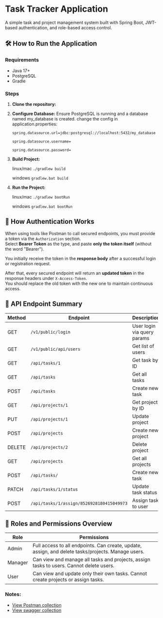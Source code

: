 # Task Tracker Application

A simple task and project management system built with Spring Boot, JWT-based authentication, and role-based access
control.

## 🛠️ How to Run the Application

### Requirements

- Java 17+
- PostgreSQL
- Gradle

### Steps

1. **Clone the repository:**
 


2. **Configure Database:**
   Ensure PostgreSQL is running and a database named my_database is created. change the config in
   application.properties:

       spring.datasource.url=jdbc:postgresql://localhost:5432/my_database

       spring.datasource.username=

       spring.datasource.password=

3. **Build Project:**

    linux/mac `./gradlew build`

    windows `gradlew.bat build`


4. **Run the Project:**

   linux/mac `./gradlew bootRun`
 
   windows `gradlew.bat bootRun`


## 🔐 How Authentication Works

When using tools like Postman to call secured endpoints, you must provide a token via the `Authorization` section.  
Select **Bearer Token** as the type, and paste **only the token itself** (without the word "Bearer").

You initially receive the token in the **response body** after a successful login or registration request.

After that, every secured endpoint will return an **updated token** in the response headers under `X-Access-Token`.  
You should replace the old token with the new one to maintain continuous access.


## 📌 API Endpoint Summary

| Method | Endpoint                                               | Description                        | Authentication |
|--------|--------------------------------------------------------|------------------------------------|----------------|
| GET    | `/v1/public/login`                                     | User login via query params        | ❌ No          |
| GET    | `/v1/public/api/users`                                 | Get list of users                  | ❌ No          |
| GET    | `/api/tasks/1`                                         | Get task by ID                     | ✅ Yes         |
| GET    | `/api/tasks`                                           | Get all tasks                      | ✅ Yes         |
| POST   | `/api/tasks`                                           | Create new task                    | ✅ Yes         |
| GET    | `/api/projects/1`                                      | Get project by ID                  | ✅ Yes         |
| PUT    | `/api/projects/1`                                      | Update project                     | ✅ Yes         |
| POST   | `/api/projects`                                        | Create new project                 | ✅ Yes         |
| DELETE | `/api/projects/2`                                      | Delete project                     | ✅ Yes         |
| GET    | `/api/projects`                                        | Get all projects                   | ✅ Yes         |
| POST   | `/api/tasks/`                                          | Create new task                    | ✅ Yes         |
| PATCH  | `/api/tasks/1/status`                                  | Update task status                 | ✅ Yes         |
| POST   | `/api/tasks/1/assign/8526928180415049973`              | Assign task to user                | ✅ Yes         |

## 🔐 Roles and Permissions Overview

| Role   | Permissions                                                                 |
|--------|------------------------------------------------------------------------------|
| Admin  | Full access to all endpoints. Can create, update, assign, and delete tasks/projects. Manage users. |
| Manager| Can view and manage all tasks and projects, assign tasks to users. Cannot delete users. |
| User   | Can view and update only their own tasks. Cannot create projects or assign tasks. |

### Notes:
- [View Postman collection](./tasktracker-api.postman_collection.json)
- [View swagger collection](http://localhost:8080/swagger-ui/index.html#/)